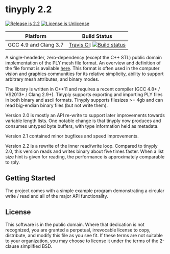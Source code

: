 # tinyply 2.2

[![Release is 2.2](http://img.shields.io/badge/release-2.2-blue.svg?style=flat)](https://raw.githubusercontent.com/ddiakopoulos/tinyply/master/source/tinyply.h)
[![License is Unlicense](http://img.shields.io/badge/license-Unlicense-blue.svg?style=flat)](http://unlicense.org/)

Platform | Build Status |
-------- | ------------ |
GCC 4.9 and Clang 3.7 | [Travis CI](http://travis-ci.org): [![Build status](http://travis-ci.org/ddiakopoulos/tinyply.svg?branch=master)](https://travis-ci.org/ddiakopoulos/tinyply) |

A single-headeder, zero-dependency (except the C++ STL) public domain implementation of the PLY mesh file format. An overview and definition of the file format is available [here](http://paulbourke.net/dataformats/ply/). This format is often used in the computer vision and graphics communities for its relative simplicity, ability to support arbitrary mesh attributes, and binary modes.

The library is written in C++11 and requires a recent compiler (GCC 4.8+ / VS2013+ / Clang 2.9+). Tinyply supports exporting and importing PLY files in both binary and ascii formats. Tinyply supports filesizes >= 4gb and can read big-endian binary files (but not write them). 

Version 2.0 is mostly an API re-write to support later improvements towards variable length lists. One notable change is that tinyply now produces and consumes untyped byte buffers, with type information held as metadata.

Version 2.1 contained minor bugfixes and speed improvements.

Version 2.2 is a rewrite of the inner read/write loop. Compared to tinyply 2.0, this version reads and writes binary about five times faster. When a list size hint is given for reading, the performance is approximately comparable to rply. 

## Getting Started

The project comes with a simple example program demonstrating a circular write / read and all of the major API functionality. 

## License

This software is in the public domain. Where that dedication is not recognized, you are granted a perpetual, irrevocable license to copy, distribute, and modify this file as you see fit. If these terms are not suitable to your organization, you may choose to license it under the terms of the 2-clause simplified BSD. 
